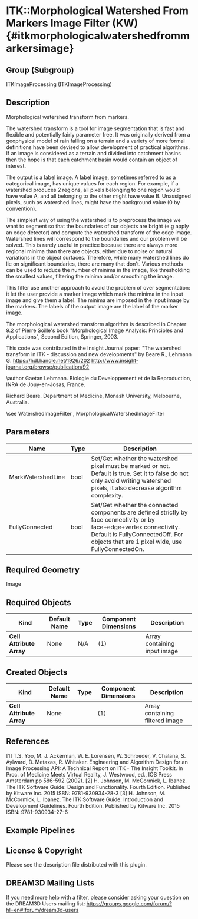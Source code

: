 ITK::Morphological Watershed From Markers Image Filter (KW) {#itkmorphologicalwatershedfrommarkersimage}
=========================================

## Group (Subgroup) ##

ITKImageProcessing (ITKImageProcessing)

## Description ##

Morphological watershed transform from markers.

The watershed transform is a tool for image segmentation that is fast and flexible and potentially fairly parameter free. It was originally derived from a geophysical model of rain falling on a terrain and a variety of more formal definitions have been devised to allow development of practical algorithms. If an image is considered as a terrain and divided into catchment basins then the hope is that each catchment basin would contain an object of interest.

The output is a label image. A label image, sometimes referred to as a categorical image, has unique values for each region. For example, if a watershed produces 2 regions, all pixels belonging to one region would have value A, and all belonging to the other might have value B. Unassigned pixels, such as watershed lines, might have the background value (0 by convention).

The simplest way of using the watershed is to preprocess the image we want to segment so that the boundaries of our objects are bright (e.g apply an edge detector) and compute the watershed transform of the edge image. Watershed lines will correspond to the boundaries and our problem will be solved. This is rarely useful in practice because there are always more regional minima than there are objects, either due to noise or natural variations in the object surfaces. Therefore, while many watershed lines do lie on significant boundaries, there are many that don't. Various methods can be used to reduce the number of minima in the image, like thresholding the smallest values, filtering the minima and/or smoothing the image.

This filter use another approach to avoid the problem of over segmentation: it let the user provide a marker image which mark the minima in the input image and give them a label. The minima are imposed in the input image by the markers. The labels of the output image are the label of the marker image.

The morphological watershed transform algorithm is described in Chapter 9.2 of Pierre Soille's book "Morphological Image Analysis:
Principles and Applications", Second Edition, Springer, 2003.

This code was contributed in the Insight Journal paper: "The watershed transform in ITK - discussion and new developments" by Beare R., Lehmann G. https://hdl.handle.net/1926/202 http://www.insight-journal.org/browse/publication/92 

\author Gaetan Lehmann. Biologie du Developpement et de la Reproduction, INRA de Jouy-en-Josas, France.

Richard Beare. Department of Medicine, Monash University, Melbourne, Australia.

\see WatershedImageFilter , MorphologicalWatershedImageFilter

## Parameters ##

| Name | Type | Description |
|------|------|-------------|
| MarkWatershedLine | bool| Set/Get whether the watershed pixel must be marked or not. Default is true. Set it to false do not only avoid writing watershed pixels, it also decrease algorithm complexity. |
| FullyConnected | bool| Set/Get whether the connected components are defined strictly by face connectivity or by face+edge+vertex connectivity. Default is FullyConnectedOff. For objects that are 1 pixel wide, use FullyConnectedOn. |


## Required Geometry ##

Image

## Required Objects ##

| Kind | Default Name | Type | Component Dimensions | Description |
|------|--------------|------|----------------------|-------------|
| **Cell Attribute Array** | None | N/A | (1)  | Array containing input image

## Created Objects ##

| Kind | Default Name | Type | Component Dimensions | Description |
|------|--------------|------|----------------------|-------------|
| **Cell Attribute Array** | None |  | (1)  | Array containing filtered image

## References ##

[1] T.S. Yoo, M. J. Ackerman, W. E. Lorensen, W. Schroeder, V. Chalana, S. Aylward, D. Metaxas, R. Whitaker. Engineering and Algorithm Design for an Image Processing API: A Technical Report on ITK - The Insight Toolkit. In Proc. of Medicine Meets Virtual Reality, J. Westwood, ed., IOS Press Amsterdam pp 586-592 (2002). 
[2] H. Johnson, M. McCormick, L. Ibanez. The ITK Software Guide: Design and Functionality. Fourth Edition. Published by Kitware Inc. 2015 ISBN: 9781-930934-28-3
[3] H. Johnson, M. McCormick, L. Ibanez. The ITK Software Guide: Introduction and Development Guidelines. Fourth Edition. Published by Kitware Inc. 2015 ISBN: 9781-930934-27-6

## Example Pipelines ##



## License & Copyright ##

Please see the description file distributed with this plugin.

## DREAM3D Mailing Lists ##

If you need more help with a filter, please consider asking your question on the DREAM3D Users mailing list:
https://groups.google.com/forum/?hl=en#!forum/dream3d-users
